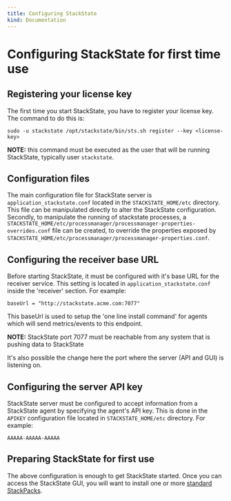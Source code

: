 ```yaml
---
title: Configuring StackState
kind: Documentation
---
```


# Configuring StackState for first time use

## Registering your license key

The first time you start StackState, you have to register your license key. The command to do this is:

`sudo -u stackstate /opt/stackstate/bin/sts.sh register --key <license-key>`

**NOTE:** this command must be executed as the user that will be running StackState, typically user `stackstate`.

## Configuration files

The main configuration file for StackState server is `application_stackstate.conf` located in the `STACKSTATE_HOME/etc` directory. This file can be manipulated directly to alter the StackState configuration. Secondly, to manipulate the running of stackstate processes, a `STACKSTATE_HOME/etc/processmanager/processmanager-properties-overrides.conf` file can be created, to override the properties exposed by `STACKSTATE_HOME/etc/processmanager/processmanager-properties.conf`.

## Configuring the receiver base URL

Before starting StackState, it must be configured with it's base URL for the receiver service. This setting is located in `application_stackstate.conf` inside the 'receiver' section. For example:

```text
baseUrl = "http://stackstate.acme.com:7077"
```

This baseUrl is used to setup the 'one line install command' for agents which will send metrics/events to this endpoint.

**NOTE:** StackState port 7077 must be reachable from any system that is pushing data to StackState

It's also possible the change here the port where the server \(API and GUI\) is listening on.

## Configuring the server API key

StackState server must be configured to accept information from a StackState agent by specifying the agent's API key. This is done in the `APIKEY` configuration file located in `STACKSTATE_HOME/etc` directory. For example:

```text
AAAAA-AAAAA-AAAAA
```

## Preparing StackState for first use

The above configuration is enough to get StackState started. Once you can access the StackState GUI, you will want to install one or more [standard StackPacks](https://github.com/mpvvliet/stackstate-docs/tree/0f69067c340456b272cfe50e249f4f4ee680f8d9/integrations/README.md#standard-stackpacks).

